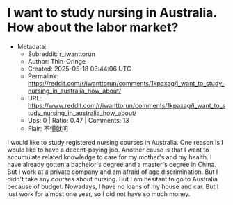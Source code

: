 # I want to study nursing in Australia. How about the labor market?

- Metadata:
  - Subreddit: r_iwanttorun
  - Author: Thin-Oringe
  - Created: 2025-05-18 03:44:06 UTC
  - Permalink: https://reddit.com/r/iwanttorun/comments/1kpaxag/i_want_to_study_nursing_in_australia_how_about/
  - URL: https://www.reddit.com/r/iwanttorun/comments/1kpaxag/i_want_to_study_nursing_in_australia_how_about/
  - Ups: 0 | Ratio: 0.47 | Comments: 13
  - Flair: 不懂就问


I would like to study registered nursing courses in Australia. One
reason is I would like to have a decent-paying job. Another cause is
that I want to accumulate related knowledge to care for my mother's and
my health. I have already gotten a bachelor's degree and a master's
degree in China. But I work at a private company and am afraid of age
discrimination. But I didn't take any courses about nursing. But I am
hesitant to go to Australia because of budget. Nowadays, I have no loans
of my house and car. But I just work for almost one year, so I did not
have so much money.


